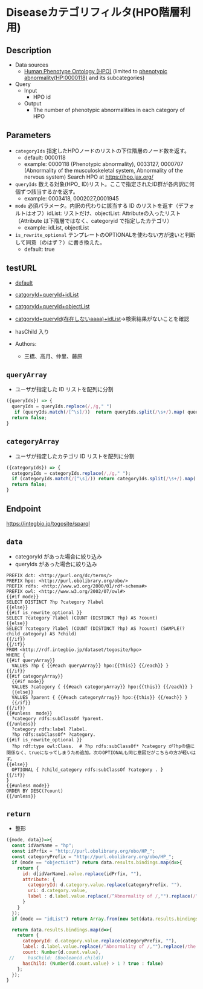 # Diseaseカテゴリフィルタ(HPO階層利用)

## Description

- Data sources
    -  [Human Phenotype Ontology (HPO)](https://hpo.jax.org/app/) (limited to [phenotypic abnormality(HP:0000118)](https://hpo.jax.org/app/browse/term/HP:0000118)  and its subcategories)
- Query
    - Input
        - HPO id
    - Output
        -  The number of phenotypic abnormalities in each category of HPO

## Parameters

* `categoryIds` 指定したHPOノードのリストの下位階層のノード数を返す。
  * default: 0000118
  * example: 0000118 (Phenotypic abnormality), 0033127, 0000707  (Abnormality of the musculoskeletal system, Abnormality of the nervous system) Search HPO at https://hpo.jax.org/
* `queryIds` 数える対象(HPO_ ID)リスト。ここで指定されたID群が各内訳に何個ずつ該当するかを返す。
  * example: 0003418, 0002027,0001945
* `mode` 必須パラメータ。内訳の代わりに該当する ID のリストを返す（デフォルトはオフ）idList: リストだけ、objectList: Attributeの入ったリスト（Attribute は下階層ではなく、categoryid で指定したカテゴリ）
  * example: idList, objectList
* `is_rewrite_optional` テンプレートのOPTIONALを使わない方が速いと判断して同意（のはず？）に書き換えた。
  * default: true

 ## testURL
  - [default](https://integbio.jp/togosite/sparqlist/api/disease_hpo_filter?categoryIds=0000118&queryIds=&mode=)
  - [catgoryId+queryId+idList](https://integbio.jp/togosite/sparqlist/api/disease_hpo_filter?categoryIds=0000118%2C0000707&queryIds=0003418%2C0002027%2C0001945&mode=idList)
  - [catgoryId+queryId+objectList](https://integbio.jp/togosite/sparqlist/api/disease_hpo_filter?categoryIds=0000118%2C0000707&queryIds=0003418%2C0002027%2C0001945&mode=objectList)
  - [catgoryId+queryId(存在しないaaaa)+idList](https://integbio.jp/togosite/sparqlist/api/disease_hpo_filter?categoryIds=0000118%2C0000707&queryIds=aaaa&mode=idList)→検索結果がないことを確認

- hasChild 入り
- Authors:
  - 三橋、高月、仲里、藤原

## `queryArray`
- ユーザが指定した ID リストを配列に分割

```javascript
({queryIds}) => {
  queryIds = queryIds.replace(/,/g," ")
   if (queryIds.match(/[^\s]/))  return queryIds.split(/\s+/).map( queryId => "HP_" + queryId );
  return false;
}
```

## `categoryArray`
- ユーザが指定したカテゴリ ID リストを配列に分割

```javascript
({categoryIds}) => {
  categoryIds = categoryIds.replace(/,/g," ");
  if (categoryIds.match(/[^\s]/)) return categoryIds.split(/\s+/).map( categoryId => "HP_" + categoryId　);
  return false;
}
```

## Endpoint

https://integbio.jp/togosite/sparql

## `data`
- categoryId があった場合に絞り込み
- queryIds があった場合に絞り込み
```sparql
PREFIX dct: <http://purl.org/dc/terms/>
PREFIX hpo: <http://purl.obolibrary.org/obo/>
PREFIX rdfs: <http://www.w3.org/2000/01/rdf-schema#>
PREFIX owl: <http://www.w3.org/2002/07/owl#>
{{#if mode}}
SELECT DISTINCT ?hp ?category ?label
{{else}}
{{#if is_rewrite_optional }}
SELECT ?category ?label (COUNT (DISTINCT ?hp) AS ?count) 
{{else}}
SELECT ?category ?label (COUNT (DISTINCT ?hp) AS ?count) (SAMPLE(?child_category) AS ?child) 
{{/if}}
{{/if}}
FROM <http://rdf.integbio.jp/dataset/togosite/hpo>
WHERE {
{{#if queryArray}}
  VALUES ?hp { {{#each queryArray}} hpo:{{this}} {{/each}} }
{{/if}}
{{#if categoryArray}}
  {{#if mode}}
  VALUES ?category { {{#each categoryArray}} hpo:{{this}} {{/each}} }    
  {{else}}
  VALUES ?parent { {{#each categoryArray}} hpo:{{this}} {{/each}} }
  {{/if}}
{{/if}}
{{#unless  mode}}
  ?category rdfs:subClassOf ?parent.
{{/unless}}
  ?category rdfs:label ?label.
  ?hp rdfs:subClassOf* ?category.
{{#if is_rewrite_optional }}
  ?hp rdf:type owl:Class.  # ?hp rdfs:subClassOf* ?category が?hpの値に関係なく、trueになってしまうため追加。次のOPTIONALも同じ意図だがこちらの方が軽いはず。
{{else}}
  OPTIONAL { ?child_category rdfs:subClassOf ?category . }  
{{/if}}
} 
{{#unless mode}}  
ORDER BY DESC(?count)
{{/unless}}
```

## `return`
- 整形
```javascript
({mode, data})=>{
  const idVarName = "hp";
  const idPrfix = "http://purl.obolibrary.org/obo/HP_";
  const categoryPrefix = "http://purl.obolibrary.org/obo/HP_";
  if (mode == "objectList") return data.results.bindings.map(d=>{
    return {
      id: d[idVarName].value.replace(idPrfix, ""), 
      attribute: {
        categoryId: d.category.value.replace(categoryPrefix, ""), 
        uri: d.category.value,
        label : d.label.value.replace(/^Abnormality of /,"").replace(/^the /,"")
      }
    }
  });
  if (mode == "idList") return Array.from(new Set(data.results.bindings.map(d=>d[idVarName].value.replace(idPrfix, "")))); // unique

  return data.results.bindings.map(d=>{ 
    return {
      categoryId: d.category.value.replace(categoryPrefix, ""), 
      label: d.label.value.replace(/^Abnormality of /,"").replace(/the /,""),
      count: Number(d.count.value),
 //     hasChild: (Boolean(d.child))
      hasChild: (Number(d.count.value) > 1 ? true : false)
    };
  });	
}
```